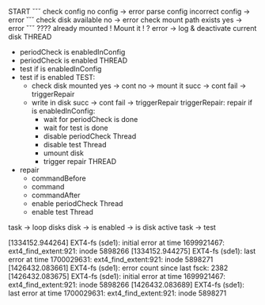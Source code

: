 START
 ˇˇˇ
check config
no config        -> error
parse config
incorrect config -> error
 ˘˘˘
check disk available
 no -> error
check mount path exists
 yes -> error
 ˇˇˇ
???? already mounted
! Mount it !
 ? error -> log & deactivate current disk
THREAD
* periodCheck is enabledInConfig
* periodCheck is enabled
THREAD
* test if is enabledInConfig
* test if is enabled
  TEST:
  * check disk mounted
    yes -> cont
    no  -> mount it
      succ -> cont
      fail -> triggerRepair
  * write in disk
    succ -> cont
    fail -> triggerRepair
  triggerRepair:
   repair if is enabledInConfig:
    - wait for periodCheck is done
    - wait for test is done
    - disable periodCheck Thread
    - disable test Thread
    - umount disk
    - trigger repair
THREAD
* repair
  - commandBefore
  - command
  - commandAfter
  - enable periodCheck Thread
  - enable test Thread



task -> loop disks
  disk
    -> is enabled
    -> is disk active
    task -> test

[1334152.944264] EXT4-fs (sde1): initial error at time 1699921467: ext4_find_extent:921: inode 5898266
[1334152.944275] EXT4-fs (sde1): last error at time 1700029631: ext4_find_extent:921: inode 5898271
[1426432.083661] EXT4-fs (sde1): error count since last fsck: 2382
[1426432.083675] EXT4-fs (sde1): initial error at time 1699921467: ext4_find_extent:921: inode 5898266
[1426432.083689] EXT4-fs (sde1): last error at time 1700029631: ext4_find_extent:921: inode 5898271
